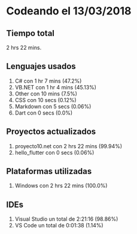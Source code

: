 # Codeando el 13/03/2018

## Tiempo total
2 hrs 22 mins.

## Lenguajes usados
1. C# con 1 hr 7 mins (47.2%)
1. VB.NET con 1 hr 4 mins (45.13%)
1. Other con 10 mins (7.5%)
1. CSS con 10 secs (0.12%)
1. Markdown con 5 secs (0.06%)
1. Dart con 0 secs (0.0%)

## Proyectos actualizados
1. proyecto10.net con 2 hrs 22 mins (99.94%)
1. hello_flutter con 0 secs (0.06%)

## Plataformas utilizadas
1. Windows con 2 hrs 22 mins (100.0%)

## IDEs
1. Visual Studio un total de 2:21:16 (98.86%)
1. VS Code un total de 0:01:38 (1.14%)
